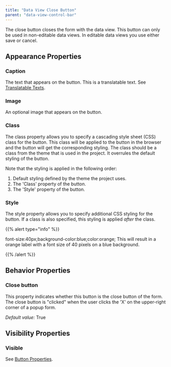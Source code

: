 ```yaml
---
title: "Data View Close Button"
parent: "data-view-control-bar"
---
```

The close button closes the form with the data view. This button can only be used in non-editable data views. In editable data views you use either save or cancel.

## Appearance Properties

### Caption

The text that appears on the button. This is a translatable text. See [Translatable Texts](translatable-texts).

### Image

An optional image that appears on the button.

### Class

The class property allows you to specify a cascading style sheet (CSS) class for the button. This class will be applied to the button in the browser and the button will get the corresponding styling. The class should be a class from the theme that is used in the project. It overrules the default styling of the button.

Note that the styling is applied in the following order:

1.  Default styling defined by the theme the project uses.
2.  The 'Class' property of the button.
3.  The 'Style' property of the button.

### Style

The style property allows you to specify additional CSS styling for the button. If a class is also specified, this styling is applied _after_ the class.

{{% alert type="info" %}}

font-size:40px;background-color:blue;color:orange;
This will result in a orange label with a font size of 40 pixels on a blue background.

{{% /alert %}}

## Behavior Properties

### Close button

This property indicates whether this button is the close button of the form. The close button is "clicked" when the user clicks the 'X' on the upper-right corner of a popup form.

_Default value:_ True

## Visibility Properties

### Visible

See [Button Properties](button-properties).
